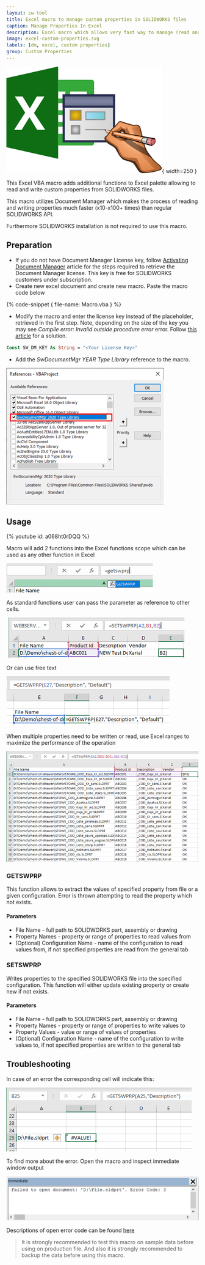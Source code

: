 ```yaml
---
layout: sw-tool
title: Excel macro to manage custom properties in SOLIDWORKS files
caption: Manage Properties In Excel
description: Excel macro which allows very fast way to manage (read and write) SOLIDWORKS custom properties in a batch directly from Excel spreadsheet
image: excel-custom-properties.svg
labels: [dm, excel, custom properties]
group: Custom Properties
---
```

![SOLIDWORKS Custom Properties In Excel](excel-custom-properties.svg){ width=250 }

This Excel VBA macro adds additional functions to Excel palette allowing to read and write custom properties from SOLIDWORKS files.

This macro utilizes Document Manager which makes the process of reading and writing properties much faster (x10-x100+ times) than regular SOLIDWORKS API. 

Furthermore SOLIDWORKS installation is not required to use this macro.

## Preparation

* If you do not have Document Manager License key, follow [Activating Document Manager](/solidworks-document-manager-api/getting-started/create-connection#activating-document-manager) article for the steps required to retrieve the Document Manager license. This key is free for SOLIDWORKS customers under subscription.
* Create new excel document and create new macro. Paste the macro code below

{% code-snippet { file-name: Macro.vba } %}

* Modify the macro and enter the license key instead of the *<Your License Key>* placeholder, retrieved in the first step. Note, depending on the size of the key you may see *Compile error: Invalid outside procedure error* error. Follow [this article](/solidworks-api/troubleshooting/macros/too-long-vba-macro-line/) for a solution.

~~~ vb jagged-bottom
Const SW_DM_KEY As String = "<Your License Key>"
~~~

* Add the *SwDocumentMgr YEAR Type Library* reference to the macro.

![Document Manager Reference added to the macro](sw-document-manager-reference.png)

## Usage

{% youtube id: a068ht0rDQQ %}

Macro will add 2 functions into the Excel functions scope which can be used as any other function in Excel

![Excel function added to the list](excel-function.png)

As standard functions user can pass the parameter as reference to other cells.

![Setting the value of the Product Id property](setting-single-property.png)

Or can use free text

![Reading description property from the Default configuration of the file](reading-description-config-property.png)

When multiple properties need to be written or read, use Excel ranges to maximize the performance of the operation

![Batch updating 3 properties for multiple files](batch-set-properties.png)

### GETSWPRP

This function allows to extract the values of specified property from file or a given configuration. Error is thrown attempting to read the property which not exists.

#### Parameters

* File Name - full path to SOLIDWORKS part, assembly or drawing
* Property Names - property or range of properties to read values from
* (Optional) Configuration Name - name of the configuration to read values from, if not specified properties are read from the general tab

### SETSWPRP

Writes properties to the specified SOLIDWORKS file into the specified configuration. This function will either update existing property or create new if not exists.

#### Parameters

* File Name - full path to SOLIDWORKS part, assembly or drawing
* Property Names - property or range of properties to write values to
* Property Values - value or range of values of properties
* (Optional) Configuration Name - name of the configuration to write values to, if not specified properties are written to the general tab

## Troubleshooting

In case of an error the corresponding cell will indicate this:

![Calculation error in cell](cell-error.png)

To find more about the error. Open the macro and inspect immediate window output

![Error displayed in VBA Immediate Window](immediate-window-error.png)

Descriptions of open error code can be found [here](https://help.solidworks.com/2015/English/api/swdocmgrapi/SolidWorks.Interop.swdocumentmgr~SolidWorks.Interop.swdocumentmgr.SwDmDocumentOpenError.html)

> It is strongly recommended to test this macro on sample data before using on production file. And also it is strongly recommended to backup the data before using this macro.